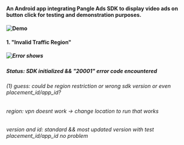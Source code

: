 

#### An Android app integrating Pangle Ads SDK to display video ads on button click for testing and demonstration purposes.

#### ![Demo](https://raw.githubusercontent.com/winniethebear424/pangle_ads_sdk/7415948de0578a44e4c5cc5d0ab327f1bff62abd/app/images/output.gif)

#### 1. "Invalid Traffic Region"
##### ![Error shows](https://raw.githubusercontent.com/winniethebear424/Pangle_Ads_SDK/b836f428ac7e4a25cce852098cc2b6a1b560a48c/app/images/Screenshot%202025-03-19%20at%201.42.49%E2%80%AFPM.png)

##### Status: SDK initialized && "20001" error code encountered
###### (1) guess: could be region restriction or wrong sdk version or even placement_id/app_id?
######  region: vpn doesnt work -> change location to run that works
######  version and id: standard && most updated version with test placement_id/app_id no problem

